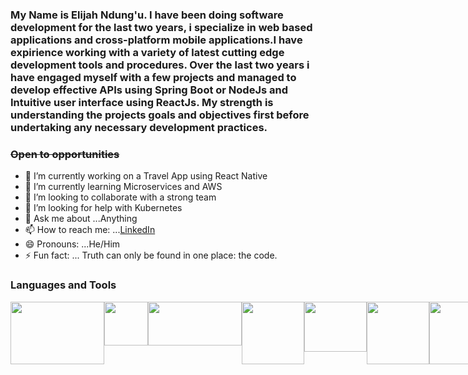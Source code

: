 
### My Name is Elijah Ndung'u. I have been doing software development for the last two years, i specialize in web based applications and cross-platform mobile applications.I have expirience working with a variety of latest cutting edge development tools and procedures. Over the last two years i have engaged myself with a few projects and managed to develop effective APIs using Spring Boot or NodeJs and Intuitive user interface using ReactJs. My strength is understanding the projects goals and objectives first before undertaking any necessary development practices.

### ~~Open to opportunities~~  

- 🔭 I’m currently working on a Travel App using React Native
- 🌱 I’m currently learning Microservices and AWS
- 👯 I’m looking to collaborate with a strong team
- 🤔 I’m looking for help with Kubernetes
- 💬 Ask me about ...Anything
- 📫 How to reach me: ...[LinkedIn](https://www.linkedin.com/in/elijah-ndung-u-472980192/)
- 😄 Pronouns: ...He/Him
- ⚡ Fun fact: ... Truth can only be found in one place: the code.


### Languages and Tools
<div style="display: flex; flex-wrap: nowrap; ">
  <div>
<img src="https://cdn.pixabay.com/photo/2015/04/23/17/41/node-js-736399__340.png" width="150" height="100"/>
  </div>
    <div>
<img src="https://cdn.pixabay.com/photo/2015/04/23/17/41/javascript-736400__340.png" width="70" height="70"/>
  </div> 
      <div>
<img src="https://i1.wp.com/cdn-images-1.medium.com/max/2000/1*Ukhx76VQ8E6JXEW7xfIzSA.png?ssl=1" width="150" height="70"/>
  </div> 
  <div>
<img src="https://spring.io/images/spring-logo-9146a4d3298760c2e7e49595184e1975.svg" width="100" height="100"/>
  </div>  <div>
<img src="https://img.techentice.com/media/2020/06/docker.png" width="100" height="80"/>
  </div> 
  <div>
<img src="https://wac-cdn.atlassian.com/dam/jcr:c942540c-53ae-4357-bffa-ed37739d71b0/bitbucket-atlassian-logo.svg?cdnVersion=1479" width="100" height="100"/>
  </div>
    <div>
<img src="https://github.githubassets.com/images/modules/logos_page/Octocat.png" width="100" height="100"/>
  </div>
   <div>
<img src="https://d3r49iyjzglexf.cloudfront.net/logo-wordmark-26f8eaea9b0f6e13b90d3f4a8fd8fda31490f5af41daab98bbede45037682576.svg" width="80" height="80"/>
  </div>
  <div>
<img src="https://www.postgresql.org/media/img/about/press/elephant.png" width="70" height="70"/>
  </div>
</div>
